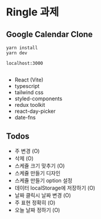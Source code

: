 # Ringle 과제

## Google Calendar Clone

```shall
yarn install
yarn dev
```

`localhost:3000`

## 
- React (Vite)
- typescript
- tailwind css
- styled-components
- redux toolkit
- react-day-picker
- date-fns


## Todos
- 주 변경 (O)
- 삭제 (O)
- 스케쥴 크기 맞추기 (O)
- 스케쥴 만들기 디자인
- 스케쥴 만들기 option 설정
- 데이터 localStorage에 저장하기 (O)
- 날짜 클릭시 날짜 변경 (O)
- 주 표현 정확히 (O)
- 오늘 날짜 정하기 (O)